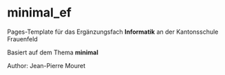 # minimal_ef
Pages-Template für das Ergänzungsfach **Informatik** an der Kantonsschule Frauenfeld

Basiert auf dem Thema **minimal**

Author: Jean-Pierre Mouret
